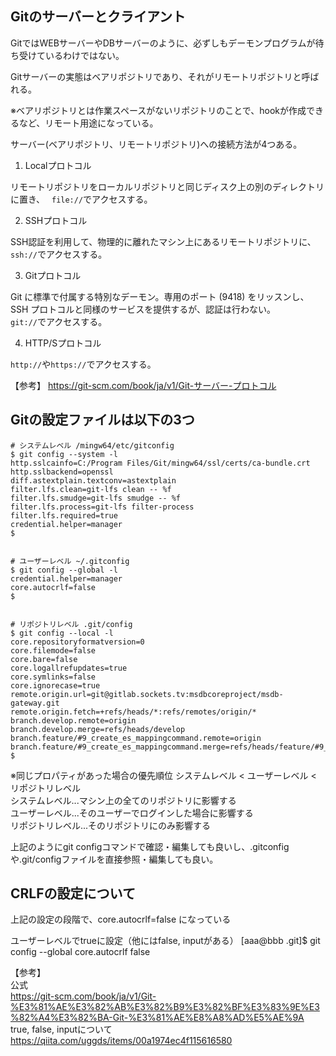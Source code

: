 ## Gitのサーバーとクライアント
GitではWEBサーバーやDBサーバーのように、必ずしもデーモンプログラムが待ち受けているわけではない。  

Gitサーバーの実態はベアリポジトリであり、それがリモートリポジトリと呼ばれる。  

※ベアリポジトリとは作業スペースがないリポジトリのことで、hookが作成できるなど、リモート用途になっている。  

サーバー(ベアリポジトリ、リモートリポジトリ)への接続方法が4つある。  

1. Localプロトコル  

リモートリポジトリをローカルリポジトリと同じディスク上の別のディレクトリに置き、　
`file://`でアクセスする。

2. SSHプロトコル  

SSH認証を利用して、物理的に離れたマシン上にあるリモートリポジトリに、  
`ssh://`でアクセスする。  

3. Gitプロトコル  

Git に標準で付属する特別なデーモン。専用のポート (9418) をリッスンし、  
SSH プロトコルと同様のサービスを提供するが、認証は行わない。  
`git://`でアクセスする。

4. HTTP/Sプロトコル  

`http://`や`https://`でアクセスする。  


【参考】
https://git-scm.com/book/ja/v1/Git-サーバー-プロトコル


## Gitの設定ファイルは以下の3つ  

```
# システムレベル /mingw64/etc/gitconfig
$ git config --system -l
http.sslcainfo=C:/Program Files/Git/mingw64/ssl/certs/ca-bundle.crt
http.sslbackend=openssl
diff.astextplain.textconv=astextplain
filter.lfs.clean=git-lfs clean -- %f
filter.lfs.smudge=git-lfs smudge -- %f
filter.lfs.process=git-lfs filter-process
filter.lfs.required=true
credential.helper=manager
$


# ユーザーレベル ~/.gitconfig
$ git config --global -l
credential.helper=manager
core.autocrlf=false
$


# リポジトリレベル .git/config
$ git config --local -l
core.repositoryformatversion=0
core.filemode=false
core.bare=false
core.logallrefupdates=true
core.symlinks=false
core.ignorecase=true
remote.origin.url=git@gitlab.sockets.tv:msdbcoreproject/msdb-gateway.git
remote.origin.fetch=+refs/heads/*:refs/remotes/origin/*
branch.develop.remote=origin
branch.develop.merge=refs/heads/develop
branch.feature/#9_create_es_mappingcommand.remote=origin
branch.feature/#9_create_es_mappingcommand.merge=refs/heads/feature/#9_create_es_mappingcommand
$
```

※同じプロパティがあった場合の優先順位 システムレベル < ユーザーレベル < リポジトリレベル  
システムレベル...マシン上の全てのリポジトリに影響する  
ユーザーレベル...そのユーザーでログインした場合に影響する  
リポジトリレベル...そのリポジトリにのみ影響する  

上記のようにgit configコマンドで確認・編集しても良いし、.gitconfigや.git/configファイルを直接参照・編集しても良い。    

## CRLFの設定について  

上記の設定の段階で、core.autocrlf=false になっている
  
ユーザーレベルでtrueに設定（他にはfalse, inputがある）
[aaa@bbb .git]$ git config --global core.autocrlf false

【参考】  
公式  
https://git-scm.com/book/ja/v1/Git-%E3%81%AE%E3%82%AB%E3%82%B9%E3%82%BF%E3%83%9E%E3%82%A4%E3%82%BA-Git-%E3%81%AE%E8%A8%AD%E5%AE%9A  
true, false, inputについて  
https://qiita.com/uggds/items/00a1974ec4f115616580
